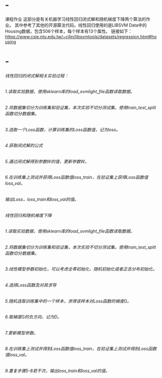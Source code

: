 # -
课程作业
这部分是有关机器学习线性回归闭式解和随机梯度下降两个算法的作业。
其中参考了其他的开源算法代码，线性回归使用的是LIBSVM Data中的Housing数据，包含506个样本，每个样本有13个属性。
链接如下：https://www.csie.ntu.edu.tw/~cjlin/libsvmtools/datasets/regression.html#housing
# -
###### 线性回归的闭式解相关实验过程：
###### 1.读取实验数据，使用sklearn库的load_svmlight_file函数读取数据。
###### 2.将数据集切分为训练集和验证集，本次实验不切分测试集。使用train_test_split函数切分数据集。
###### 3.选取一个Loss函数，计算训练集的Loss函数值，记为loss。
###### 4.获取闭式解的公式
###### 5.通过闭式解得到参数W的值，更新参数W。
###### 6.在训练集上测试并获得Loss函数值loss_train，在验证集上获得Loss函数值loss_val。
###### 输出Loss，loss_train和loss_val的值。
###### 线性回归和随机梯度下降
###### 1.读取实验数据，使用sklearn库的load_svmlight_file函数读取数据。
###### 2.将数据集切分为训练集和验证集，本次实验不切分测试集。使用train_test_split函数切分数据集。
###### 3.线性模型参数初始化，可以考虑全零初始化，随机初始化或者正态分布初始化。
###### 4.选择Loss函数及对其求导
###### 5.随机选取训练集中的一个样本，求得该样本对Loss函数的梯度G。
###### 6.取梯度G的负方向，记为D。
###### 7.更新模型参数。
###### 8.在训练集上测试并得到Loss函数值loss_train，在验证集上测试并得到Loss函数值loss_val。
###### 9.重复步骤5-8若干次，输出loss_train和loss_val的值。
